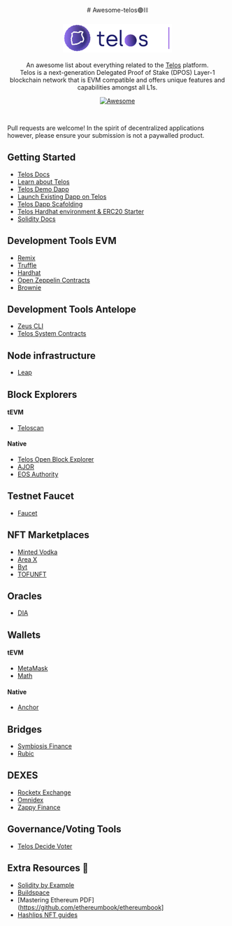 <div align="center">
# Awesome-telos🟣⛓
</div>

<br/>
<div align="center">
    <img width="250px" src="/img/acorn_icon.png">
</div>
<br/>
<div align="center">
An awesome list about everything related to the <a href='https://docs.telos.net/'>Telos</a> platform.
<br />
Telos is a next-generation Delegated Proof of Stake (DPOS) Layer-1 blockchain network that is EVM compatible and offers unique features and capabilities amongst all L1s.
<br/>

[![Awesome](https://awesome.re/badge.svg)](https://awesome.re)
</div>
<br/>

Pull requests are welcome! In the spirit of decentralized applications however, please ensure your submission is not a paywalled product. 



## Getting Started
* [Telos Docs](https://docs.telos.net/)
* [Learn about Telos](https://www.telos.net/)
* [Telos Demo Dapp](https://demo.telos.finance/swap)
* [Launch Existing Dapp on Telos](https://docs.telos.net/dapps/launch-dapp-on-tEVM)
* [Telos Dapp Scafolding](https://github.com/telosnetwork/evm-ui-template)
* [Telos Hardhat environment & ERC20 Starter](https://github.com/telosnetwork/erc20-template)
* [Solidity Docs](https://docs.soliditylang.org/en/v0.8.17/)



## Development Tools EVM
* [Remix](https://remix.ethereum.org/)
* [Truffle](https://github.com/trufflesuite/truffle)
* [Hardhat](https://hardhat.org/)
* [Open Zeppelin Contracts](https://www.openzeppelin.com/)
* [Brownie](https://eth-brownie.readthedocs.io/en/stable/)


## Development Tools Antelope
* [Zeus CLI](https://docs.liquidapps.io/liquidapps-documentation/working-with-zeus-sdk/overview)
* [Telos System Contracts](https://github.com/telosnetwork/telos.contracts)

## Node infrastructure
* [Leap](https://github.com/AntelopeIO/leap)

## Block Explorers
#### tEVM
* [Teloscan](https://www.teloscan.io/)
#### Native 
* [Telos Open Block Explorer](https://explorer.telos.net/)
* [AJOR](https://ajor.io/)
* [EOS Authority](https://eosauthority.com/)

## Testnet Faucet
* [Faucet](https://app.telos.net/testnet/developers)


## NFT Marketplaces
* [Minted Vodka](https://minted.vodka/)
* [Area X](https://areaxnft.com/)
* [Byt]((https://www.byt.io/))
* [TOFUNFT](https://tofunft.com/telos)


## Oracles
* [DIA](https://docs.diadata.org/introduction/readme)

## Wallets
#### tEVM 
* [MetaMask](https://metamask.io/download/)
* [Math](https://mathwallet.org/en-us/)

#### Native
* [Anchor](https://greymass.com/en/anchor/)


## Bridges
* [Symbiosis Finance](https://symbiosis.finance/)
* [Rubic](https://rubic.exchange/)

## DEXES
* [Rocketx Exchange](https://rocketx.exchange/swap/)
* [Omnidex](https://omnidex.finance/)
* [Zappy Finance](https://www.zappy.finance/swap)


## Governance/Voting Tools 
* [Telos Decide Voter](https://app.telos.net/)

## Extra Resources 📖
* [Solidity by Example](https://solidity-by-example.org/)
* [Buildspace](https://buildspace.so/)
* [Mastering Ethereum PDF](https://github.com/ethereumbook/ethereumbook]
* [Hashlips NFT guides](https://github.com/HashLips)



